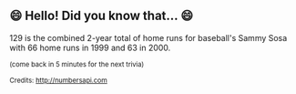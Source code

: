 ## :smile: Hello! Did you know that... :smile:
129 is the combined 2-year total of home runs for baseball's Sammy Sosa with 66 home runs in 1999 and 63 in 2000.

<sup>(come back in 5 minutes for the next trivia)</sup>


<sup>Credits: http://numbersapi.com</sup>
